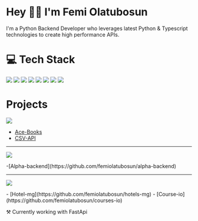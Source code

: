 <h1>Hey 🙋‍♂️ I'm Femi Olatubosun </h1>
<p>I'm a Python Backend Developer who leverages latest Python & Typescript technologies to create high performance APIs.
</p>

### 
# 💻 Tech Stack

<p align="left">
<img src="https://img.shields.io/badge/Python-.py-blue" />
<img src="https://img.shields.io/badge/Typescript-.ts-blue" />
<img src="https://img.shields.io/badge/Express-ts-red" />
<img src="https://img.shields.io/badge/FastAPI-py-teal" />
<img src="https://img.shields.io/badge/NestJS-ts-red" />
<img src="https://img.shields.io/badge/Django-py-green" />
<img src="https://img.shields.io/badge/Flask-py-black" />
<img src="https://img.shields.io/badge/React-ts-cyan" />

<p>

# Projects

<p align="left">
<img src="https://img.shields.io/badge/FastAPI-py-teal" />
</p>

- [Ace-Books](https://github.com/femiolatubosun/ace-books)
- [CSV-API](https://github.com/femiolatubosun/csv-api)
-----

<p align="left">
<img src="https://img.shields.io/badge/NestJS-ts-red" />
</p>
-[Alpha-backend](https://github.com/femiolatubosun/alpha-backend)

-----
<p align="left">
<img src="https://img.shields.io/badge/Django-py-green" />
</p>
- [Hotel-mg](https://github.com/femiolatubosun/hotels-mg)
- [Course-io](https://github.com/femiolatubosun/courses-io)


⚒ Currently working with FastApi



